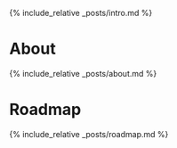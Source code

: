 {% include_relative _posts/intro.md %}

# About [](#about)

{% include_relative _posts/about.md %}

# Roadmap [](#roadmap)

{% include_relative _posts/roadmap.md %}
